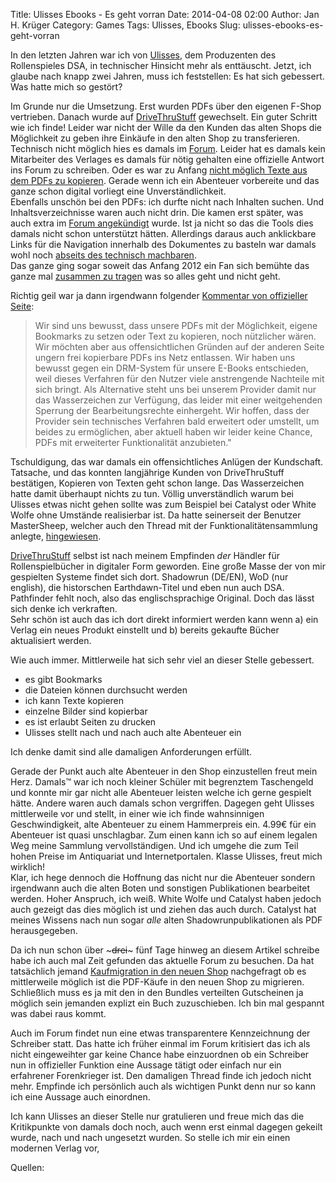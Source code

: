 Title: Ulisses Ebooks - Es geht vorran
Date: 2014-04-08 02:00
Author: Jan H. Krüger
Category: Games
Tags: Ulisses, Ebooks
Slug: ulisses-ebooks-es-geht-vorran

In den letzten Jahren war ich von [Ulisses][1], dem Produzenten des Rollenspieles DSA, in technischer Hinsicht mehr als enttäuscht. Jetzt, ich glaube nach knapp zwei Jahren, muss ich feststellen: Es hat sich gebessert. Was hatte mich so gestört?

Im Grunde nur die Umsetzung. Erst wurden PDFs über den eigenen F-Shop vertrieben. Danach wurde auf [DriveThruStuff][2] gewechselt. Ein guter Schritt wie ich finde! Leider war nicht der Wille da den Kunden das alten Shops die Möglichkeit zu geben ihre Einkäufe in den alten Shop zu transferieren. Technisch nicht möglich hies es damals im [Forum][3]. Leider hat es damals kein Mitarbeiter des Verlages es damals für nötig gehalten eine offizielle Antwort ins Forum zu schreiben. Oder es war zu Anfang [nicht möglich Texte aus dem PDFs zu kopieren][4]. Gerade wenn ich ein Abenteuer vorbereite und das ganze schon digital vorliegt eine Unverständlichkeit.  
Ebenfalls unschön bei den PDFs: ich durfte nicht nach Inhalten suchen. Und Inhaltsverzeichnisse waren auch nicht drin. Die kamen erst später, was auch extra im [Forum angekündigt][5] wurde. Ist ja nicht so das die Tools dies damals nicht schon unterstützt hätten. Allerdings daraus auch anklickbare Links für die Navigation innerhalb des Dokumentes zu basteln war damals wohl noch [abseits des technisch machbaren][6].  
Das ganze ging sogar soweit das Anfang 2012 ein Fan sich bemühte das ganze mal [zusammen zu tragen][7] was so alles geht und nicht geht. 


Richtig geil war ja dann irgendwann folgender [Kommentar von offizieller Seite][8]:
> Wir sind uns bewusst, dass unsere PDFs mit der Möglichkeit, eigene Bookmarks zu setzen oder Text zu kopieren, noch nützlicher wären. Wir möchten aber aus offensichtlichen Gründen auf der anderen Seite ungern frei kopierbare PDFs ins Netz entlassen. Wir haben uns bewusst gegen ein DRM-System für unsere E-Books entschieden, weil dieses Verfahren für den Nutzer viele anstrengende Nachteile mit sich bringt.
Als Alternative steht uns bei unserem Provider damit nur das Wasserzeichen zur Verfügung, das leider mit einer weitgehenden Sperrung der Bearbeitungsrechte einhergeht. Wir hoffen, dass der Provider sein technisches Verfahren bald erweitert oder umstellt, um beides zu ermöglichen, aber aktuell haben wir leider keine Chance, PDFs mit erweiterter Funktionalität anzubieten."

Tschuldigung, das war damals ein offensichtliches Anlügen der Kundschaft. Tatsache, und das konnten langjährige Kunden von DriveThruStuff bestätigen, Kopieren von Texten geht schon lange. Das Wasserzeichen hatte damit überhaupt nichts zu tun. Völlig unverständlich warum bei Ulisses etwas nicht gehen sollte was zum Beispiel bei Catalyst oder White Wolfe ohne Umstände realisierbar ist. Da hatte seinerseit der Benutzer MasterSheep, welcher auch den Thread mit der Funktionalitätensammlung anlegte, [hingewiesen][9].

[DriveThruStuff][2] selbst ist nach meinem Empfinden *der* Händler für Rollenspielbücher in digitaler Form geworden. Eine große Masse der von mir gespielten Systeme findet sich dort. Shadowrun (DE/EN), WoD (nur english), die historschen Earthdawn-Titel und eben nun auch DSA. Pathfinder fehlt noch, also das englischsprachige Original. Doch das lässt sich denke ich verkraften.  
Sehr schön ist auch das ich dort direkt informiert werden kann wenn a) ein Verlag ein neues Produkt einstellt und b) bereits gekaufte Bücher aktualisiert werden.

Wie auch immer. Mittlerweile hat sich sehr viel an dieser Stelle gebessert.

- es gibt Bookmarks
- die Dateien können durchsucht werden
- ich kann Texte kopieren
- einzelne Bilder sind kopierbar
- es ist erlaubt Seiten zu drucken
- Ulisses stellt nach und nach auch alte Abenteuer ein

Ich denke damit sind alle damaligen Anforderungen erfüllt.

Gerade der Punkt auch alte Abenteuer in den Shop einzustellen freut mein Herz. Damals™ war ich noch kleiner Schüler mit begrenztem Taschengeld und konnte mir gar nicht alle Abenteuer leisten welche ich gerne gespielt hätte. Andere waren auch damals schon vergriffen. Dagegen geht Ulisses mittlerweile vor und stellt, in einer wie ich finde wahnsinnigen Geschwindigkeit, alte Abenteuer zu einem Hammerpreis ein. 4.99€ für ein Abenteuer ist quasi unschlagbar. Zum einen kann ich so auf einem legalen Weg meine Sammlung vervollständigen. Und ich umgehe die zum Teil hohen Preise im Antiquariat und Internetportalen. Klasse Ulisses, freut mich wirklich!  
Klar, ich hege dennoch die Hoffnung das nicht nur die Abenteuer sondern irgendwann auch die alten Boten und sonstigen Publikationen bearbeitet werden. Hoher Anspruch, ich weiß. White Wolfe und Catalyst haben jedoch auch gezeigt das dies möglich ist und ziehen das auch durch. Catalyst hat meines Wissens nach nun sogar *alle* alten Shadowrunpublikationen als PDF herausgegeben.

Da ich nun schon über ~~~drei~~~ fünf Tage hinweg an diesem Artikel schreibe habe ich auch mal Zeit gefunden das aktuelle Forum zu besuchen. Da hat tatsächlich jemand [Kaufmigration in den neuen Shop][10] nachgefragt ob es mittlerweile möglich ist die PDF-Käufe in den neuen Shop zu migrieren. Schließlich muss es ja mit den in den Bundles verteilten Gutscheinen ja möglich sein jemanden explizt ein Buch zuzuschieben. Ich bin mal gespannt was dabei raus kommt.

Auch im Forum findet nun eine etwas transparentere Kennzeichnung der Schreiber statt. Das hatte ich früher einmal im Forum kritisiert das ich als nicht eingeweihter gar keine Chance habe einzuordnen ob ein Schreiber nun in offizieller Funktion eine Aussage tätigt oder einfach nur ein erfahrener Forenkrieger ist. Den damaligen Thread finde ich jedoch nicht mehr. Empfinde ich persönlich auch als wichtigen Punkt denn nur so kann ich eine Aussage auch einordnen.

Ich kann Ulisses an dieser Stelle nur gratulieren und freue mich das die Kritikpunkte von damals doch noch, auch wenn erst einmal dagegen gekeilt wurde, nach und nach ungesetzt wurden. So stelle ich mir ein einen modernen Verlag vor,


Quellen:
> [1]: <http://ulisses-spiele.de/>  
> [2]: <http://rpg.drivethrustuff.com>  
> [3]: <http://archiv.ulisses-spiele.de/forum/showthread.php?t=11905>  
> [4]: <http://archiv.ulisses-spiele.de/forum/showthread.php?t=12660>  
> [5]: <http://archiv.ulisses-spiele.de/forum/showthread.php?t=14065>  
> [6]: <http://archiv.ulisses-spiele.de/forum/showpost.php?p=888409&postcount=16>  
> [7]: <http://archiv.ulisses-spiele.de/forum/showthread.php?t=12793>  
> [8]: <http://archiv.ulisses-spiele.de/forum/showpost.php?p=861303&postcount=6>  
> [9]: <http://archiv.ulisses-spiele.de/forum/showpost.php?p=861352&postcount=10>  
> [10]: <http://www.ulisses-spiele.de/forum/viewtopic.php?f=88&t=5673>  

[1]: http://ulisses-spiele.de/ "Ulisses-Spiele"
[2]: http://rpg.drivethrustuff.com "DriveThruStuff"
[3]: http://archiv.ulisses-spiele.de/forum/showthread.php?t=11905 "Altes Forum von Ulisses"
[4]: http://archiv.ulisses-spiele.de/forum/showthread.php?t=12660 "Texte nicht kopierbar"
[5]: http://archiv.ulisses-spiele.de/forum/showthread.php?t=14065 "Ulisses-PDFs jetzt mit Lesezeichen"
[6]: http://archiv.ulisses-spiele.de/forum/showpost.php?p=888409&postcount=16 "Gründen des Arbeitsaufwandes wohl eher nicht umsetzbar."
[7]: http://archiv.ulisses-spiele.de/forum/showthread.php?t=12793 "Ulisses Ebooks Funktionalitäten"
[8]: http://archiv.ulisses-spiele.de/forum/showpost.php?p=861303&postcount=6 "Kommentar von André Wiesler"
[9]: http://archiv.ulisses-spiele.de/forum/showpost.php?p=861352&postcount=10 "Antwort von MasterSheep"
[10]: http://www.ulisses-spiele.de/forum/viewtopic.php?f=88&t=5673 "F-Shop Käufe im neuen Shop übertragen"